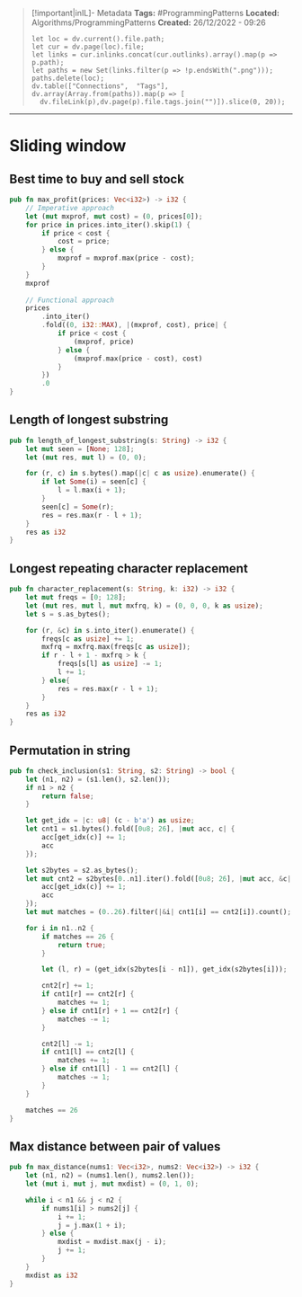 > [!important|inIL]- Metadata
> **Tags:** #ProgrammingPatterns 
> **Located:** Algorithms/ProgrammingPatterns
> **Created:** 26/12/2022 - 09:26
> ```dataviewjs
>let loc = dv.current().file.path;
>let cur = dv.page(loc).file;
>let links = cur.inlinks.concat(cur.outlinks).array().map(p => p.path);
>let paths = new Set(links.filter(p => !p.endsWith(".png")));
>paths.delete(loc);
>dv.table(["Connections",  "Tags"], dv.array(Array.from(paths)).map(p => [
>   dv.fileLink(p),dv.page(p).file.tags.join("")]).slice(0, 20));
> ```

___
# Sliding window
## Best time to buy and sell stock 
```rust
pub fn max_profit(prices: Vec<i32>) -> i32 {
    // Imperative approach
    let (mut mxprof, mut cost) = (0, prices[0]);
    for price in prices.into_iter().skip(1) {
        if price < cost {
            cost = price;
        } else {
            mxprof = mxprof.max(price - cost);
        }
    }
    mxprof
    
    // Functional approach 
    prices
        .into_iter()
        .fold((0, i32::MAX), |(mxprof, cost), price| {
            if price < cost {
                (mxprof, price)
            } else {
                (mxprof.max(price - cost), cost)
            }
        })
        .0
}
```

## Length of longest substring
```rust
pub fn length_of_longest_substring(s: String) -> i32 {
    let mut seen = [None; 128];
    let (mut res, mut l) = (0, 0);

    for (r, c) in s.bytes().map(|c| c as usize).enumerate() {
        if let Some(i) = seen[c] {
            l = l.max(i + 1);
        }
        seen[c] = Some(r);
        res = res.max(r - l + 1);
    }
    res as i32
}
```

## Longest repeating character replacement 
```rust
pub fn character_replacement(s: String, k: i32) -> i32 {
    let mut freqs = [0; 128];
    let (mut res, mut l, mut mxfrq, k) = (0, 0, 0, k as usize);
    let s = s.as_bytes();

    for (r, &c) in s.into_iter().enumerate() {
        freqs[c as usize] += 1;
        mxfrq = mxfrq.max(freqs[c as usize]);
        if r - l + 1 - mxfrq > k {
            freqs[s[l] as usize] -= 1;
            l += 1;
        } else{
            res = res.max(r - l + 1);
        }
    }
    res as i32
}
```

## Permutation in string 
```rust
pub fn check_inclusion(s1: String, s2: String) -> bool {
    let (n1, n2) = (s1.len(), s2.len());
    if n1 > n2 {
        return false;
    }

    let get_idx = |c: u8| (c - b'a') as usize;
    let cnt1 = s1.bytes().fold([0u8; 26], |mut acc, c| {
        acc[get_idx(c)] += 1;
        acc
    });

    let s2bytes = s2.as_bytes();
    let mut cnt2 = s2bytes[0..n1].iter().fold([0u8; 26], |mut acc, &c| {
        acc[get_idx(c)] += 1;
        acc
    });
    let mut matches = (0..26).filter(|&i| cnt1[i] == cnt2[i]).count();

    for i in n1..n2 {
        if matches == 26 {
            return true;
        }

        let (l, r) = (get_idx(s2bytes[i - n1]), get_idx(s2bytes[i]));

        cnt2[r] += 1;
        if cnt1[r] == cnt2[r] {
            matches += 1;
        } else if cnt1[r] + 1 == cnt2[r] {
            matches -= 1;
        }

        cnt2[l] -= 1;
        if cnt1[l] == cnt2[l] {
            matches += 1;
        } else if cnt1[l] - 1 == cnt2[l] {
            matches -= 1;
        }
    }

    matches == 26
}
```

## Max distance between pair of values 
```rust
pub fn max_distance(nums1: Vec<i32>, nums2: Vec<i32>) -> i32 {
    let (n1, n2) = (nums1.len(), nums2.len());
    let (mut i, mut j, mut mxdist) = (0, 1, 0);

    while i < n1 && j < n2 {
        if nums1[i] > nums2[j] {
            i += 1;
            j = j.max(1 + i);
        } else {
            mxdist = mxdist.max(j - i);
            j += 1;
        }
    }
    mxdist as i32
}
```